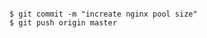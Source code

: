 <!-- usedin: [ _includes/_inlines/StackManagement/common/custom-git-repository/custom-git-repository_making-changes-to-customconfig-files-v1.md] -->

```

$ git commit -m "increate nginx pool size"
$ git push origin master

```
